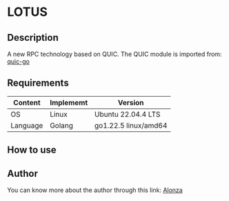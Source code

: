 # LOTUS

## Description

A new RPC technology based on QUIC. The QUIC module is imported from: [quic-go](https://github.com/quic-go/quic-go)

## Requirements

| Content | Implememt | Version |
|-|-|-|
| OS | Linux | Ubuntu 22.04.4 LTS  |
| Language | Golang | go1.22.5 linux/amd64 |

## How to use

## Author

You can know more about the author through this link: [Alonza](https://alonza0314.github.io/)